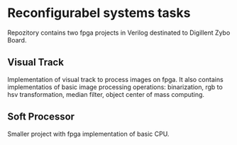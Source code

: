 # Reconfigurabel systems tasks
Repozitory contains two fpga projects in Verilog destinated to Digillent Zybo Board.
## Visual Track
Implementation of visual track to process images on fpga. It also contains implementatios of basic image processing operations: binarization, rgb to hsv transformation, median filter, object center of mass computing.
## Soft Processor
Smaller project with fpga implementation of basic CPU.
